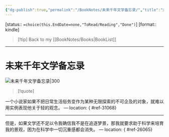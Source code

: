 ```yaml
---
{"dg-publish":true,"permalink":"/BookNotes/未来千年文学备忘录/","title":"未来千年文学备忘录","noteIcon":""}
---
```


[status:: `=choice(this.EndDate=none,"ToRead/Reading","Done")`]
[format:: kindle]

>[!tip] Back to my [[BookNotes/Books\|BookList]]

---
# 未来千年文学备忘录

![未来千年文学备忘录|300](https://img9.doubanio.com/view/subject/l/public/s2287156.jpg)

>[!quote]

一个小说家如果不把日常生活俗务变作为某种无限探索的不可企及的对象，就难以用实例表现他关于轻的观念。 — location: []()
{ #ref-31068}


---
但是，如果文学还不足以令我确信我不是在追逐梦景，那我就要求助于科学来培育我的景观，困为在科学中一切沉重感都会消失。 — location: []()
{ #ref-26065}



